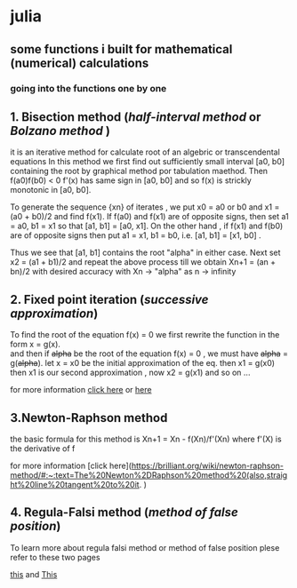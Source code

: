 # julia
## some functions i built for mathematical (numerical) calculations 

### going into the functions one by one 
## 1. Bisection method (_half-interval method_ or _Bolzano method_ )
  it is an iterative method for calculate root of an algebric or transcendental equations
    In this method we first find out sufficiently small interval [a0, b0] containing the root by graphical method por tabulation maethod. Then f(a0)f(b0) < 0
    f'(x) has same sign in [a0, b0] and so f(x) is strickly monotonic in [a0, b0]. 
   
  To generate the sequence {xn} of iterates , we put 
  x0 = a0 or b0 and x1 = (a0 + b0)/2 
    and find f(x1). If f(a0) and f(x1) are of opposite signs, 
    then set a1 = a0, b1 = x1 so that [a1, b1] = [a0, x1]. 
    On the other hand , if f(x1) and f(b0) are of opposite signs then put a1 = x1, b1 = b0, 
  i.e. [a1, b1] = [x1, b0] .
   
  Thus we see that [a1, b1] contains the root "alpha" in either case.
    Next set 
  x2 = (a1 + b1)/2 
    and repeat the above process till we obtain 
  Xn+1 = (an + bn)/2 
      with desired accuracy with Xn -> "alpha" as n -> infinity


## 2. __Fixed point iteration__ (_successive approximation_)
  To find the root of the equation f(x) = 0 we first rewrite the function in the form x = g(x).  
  and then if ~~alpha~~ be the root of the equation f(x) = 0 , we must have ~~alpha~~  = g(~~alpha~~).
  let x = x0 be the initial approximation of the eq. then 
  x1 = g(x0) then x1 is our second approximation , now
  x2 = g(x1) and so on ... 
  
  for more information [click here](https://atozmath.com/example/CONM/Bisection.aspx?he=e&q=it) or [here](https://math.iitm.ac.in/public_html/sryedida/caimna/transcendental/iteration%20methods/fixed-point/iteration.html)
  

## 3.__Newton-Raphson method__ 
  the basic formula for this method is 
  Xn+1 = Xn - f(Xn)/f'(Xn)
  where f'(X) is the derivative of f 
  
  for more information   [click here](https://brilliant.org/wiki/newton-raphson-method/#:~:text=The%20Newton%2DRaphson%20method%20(also,straight%20line%20tangent%20to%20it. )
  
  
## 4. __Regula-Falsi method__ (_method of false position_)
   To learn more about regula falsi method or method of false position plese refer to these two pages 
   
   [this](https://www.goseeko.com/blog/what-is-regula-falsi-method/) and [This](https://en.wikipedia.org/wiki/Regula_falsi)
 
 

